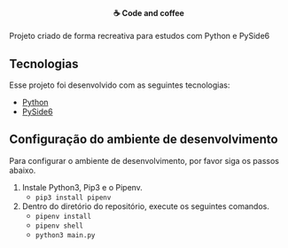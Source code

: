 <h4 align="center">
  ☕ Code and coffee
</h4>

Projeto criado de forma recreativa para estudos com Python e PySide6

## Tecnologias

Esse projeto foi desenvolvido com as seguintes tecnologias:

- [Python](https://python.org/)
- [PySide6](https://www.qt.io/qt-for-python)

## Configuração do ambiente de desenvolvimento
Para configurar o ambiente de desenvolvimento, por favor siga os passos abaixo.

1. Instale Python3, Pip3 e o Pipenv.
    * `pip3 install pipenv`
2. Dentro do diretório do repositório, execute os seguintes comandos.
    * `pipenv install`
    * `pipenv shell`
    * `python3 main.py`
